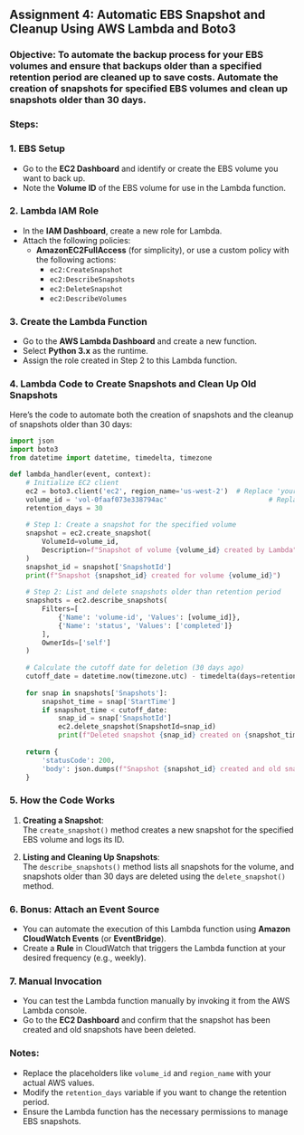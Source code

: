 ## Assignment 4: Automatic EBS Snapshot and Cleanup Using AWS Lambda and Boto3
### Objective: To automate the backup process for your EBS volumes and ensure that backups older than a specified retention period are cleaned up to save costs. Automate the creation of snapshots for specified EBS volumes and clean up snapshots older than 30 days.


### Steps:

### 1. **EBS Setup**
   - Go to the **EC2 Dashboard** and identify or create the EBS volume you want to back up.
   - Note the **Volume ID** of the EBS volume for use in the Lambda function.

### 2. **Lambda IAM Role**
   - In the **IAM Dashboard**, create a new role for Lambda.
   - Attach the following policies:
     - **AmazonEC2FullAccess** (for simplicity), or use a custom policy with the following actions:
       - `ec2:CreateSnapshot`
       - `ec2:DescribeSnapshots`
       - `ec2:DeleteSnapshot`
       - `ec2:DescribeVolumes`

### 3. **Create the Lambda Function**
   - Go to the **AWS Lambda Dashboard** and create a new function.
   - Select **Python 3.x** as the runtime.
   - Assign the role created in Step 2 to this Lambda function.

### 4. **Lambda Code to Create Snapshots and Clean Up Old Snapshots**

Here’s the code to automate both the creation of snapshots and the cleanup of snapshots older than 30 days:

```python
import json
import boto3
from datetime import datetime, timedelta, timezone

def lambda_handler(event, context):
    # Initialize EC2 client
    ec2 = boto3.client('ec2', region_name='us-west-2')  # Replace 'your-region' with your AWS region
    volume_id = 'vol-0faaf073e338794ac'  				        # Replace with your EBS volume ID
    retention_days = 30  								                # Number of days to keep snapshots
    
    # Step 1: Create a snapshot for the specified volume
    snapshot = ec2.create_snapshot(
        VolumeId=volume_id,
        Description=f"Snapshot of volume {volume_id} created by Lambda"
    )
    snapshot_id = snapshot['SnapshotId']
    print(f"Snapshot {snapshot_id} created for volume {volume_id}")
    
    # Step 2: List and delete snapshots older than retention period
    snapshots = ec2.describe_snapshots(
        Filters=[
            {'Name': 'volume-id', 'Values': [volume_id]},
            {'Name': 'status', 'Values': ['completed']}
        ],
        OwnerIds=['self']
    )
    
    # Calculate the cutoff date for deletion (30 days ago)
    cutoff_date = datetime.now(timezone.utc) - timedelta(days=retention_days)
    
    for snap in snapshots['Snapshots']:
        snapshot_time = snap['StartTime']
        if snapshot_time < cutoff_date:
            snap_id = snap['SnapshotId']
            ec2.delete_snapshot(SnapshotId=snap_id)
            print(f"Deleted snapshot {snap_id} created on {snapshot_time}")
    
    return {
        'statusCode': 200,
        'body': json.dumps(f"Snapshot {snapshot_id} created and old snapshots cleaned up.")
    }

```

### 5. **How the Code Works**
1. **Creating a Snapshot**:  
   The `create_snapshot()` method creates a new snapshot for the specified EBS volume and logs its ID.
   
2. **Listing and Cleaning Up Snapshots**:  
   The `describe_snapshots()` method lists all snapshots for the volume, and snapshots older than 30 days are deleted using the `delete_snapshot()` method.

### 6. **Bonus: Attach an Event Source**
   - You can automate the execution of this Lambda function using **Amazon CloudWatch Events** (or **EventBridge**).
   - Create a **Rule** in CloudWatch that triggers the Lambda function at your desired frequency (e.g., weekly).

### 7. **Manual Invocation**
   - You can test the Lambda function manually by invoking it from the AWS Lambda console.
   - Go to the **EC2 Dashboard** and confirm that the snapshot has been created and old snapshots have been deleted.

### Notes:
- Replace the placeholders like `volume_id` and `region_name` with your actual AWS values.
- Modify the `retention_days` variable if you want to change the retention period.
- Ensure the Lambda function has the necessary permissions to manage EBS snapshots.
